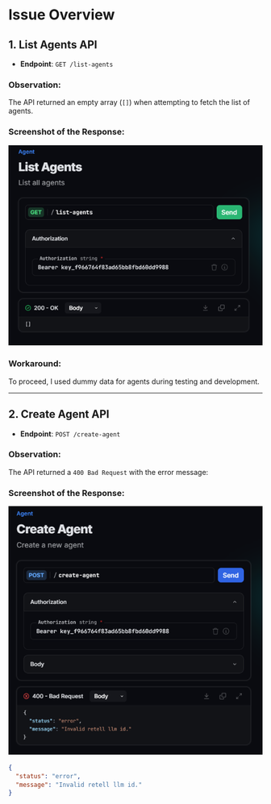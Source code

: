 # Issue Overview

## 1. List Agents API

- **Endpoint**: `GET /list-agents`

### Observation:
The API returned an empty array (`[]`) when attempting to fetch the list of agents.

### Screenshot of the Response:
![List Agents Response](./public/listagent.png)

### Workaround:
To proceed, I used dummy data for agents during testing and development.

---

## 2. Create Agent API

- **Endpoint**: `POST /create-agent`

### Observation:
The API returned a `400 Bad Request` with the error message:

### Screenshot of the Response:
![List Agents Response](./public/createagent.png)

```json
{
  "status": "error",
  "message": "Invalid retell llm id."
}


